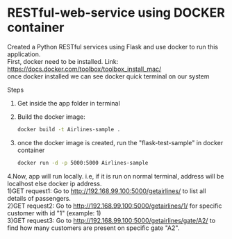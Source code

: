 # RESTful-web-service using DOCKER container

Created a Python RESTful services using Flask and use docker to run this application.                              
First, docker need to be installed. Link: https://docs.docker.com/toolbox/toolbox_install_mac/                  
once docker installed we can see docker quick terminal on our system

 Steps
1. Get inside the app folder in terminal                          

2. Build the docker image:                                           

      ```bash
      docker build -t Airlines-sample .
      ```
3. once the docker image is created, run the "flask-test-sample" in docker container                                                            
      ```bash
      docker run -d -p 5000:5000 Airlines-sample
      ```
4.Now, app will run locally. i.e, if it is run on normal terminal, address will be localhost else docker ip address.                   
  1)GET request1: Go to http://192.168.99.100:5000/getairlines/  to list all details of passengers.                               
  2)GET request2: Go to http://192.168.99.100:5000/getairlines/1/ for specific customer with id "1" (example: 1)         
  3)GET request3: Go to http://192.168.99.100:5000/getairlines/gate/A2/ to find how many customers are present on specific gate "A2".
               
  

